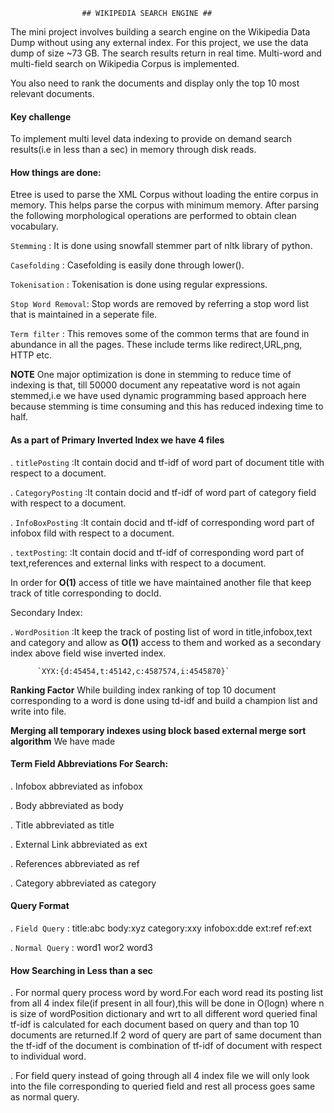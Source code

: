 					## WIKIPEDIA SEARCH ENGINE ##

The mini project involves building a search engine on the Wikipedia Data Dump without using any external index. For this project, we use the data dump of size ~73 GB. The search results return in real time. Multi-word and multi-field search on Wikipedia Corpus is implemented.

You also need to rank the documents and display only the top 10 most relevant documents.

#### Key challenge

To implement multi level data indexing to provide on demand search results(i.e in less than a sec) in memory through disk reads.

#### How things are done:

Etree is used to parse the XML Corpus without loading the entire corpus in memory. This helps parse the corpus with minimum memory. After parsing the following morphological operations are performed to obtain clean vocabulary.

`Stemming`    	   : It is done using snowfall stemmer part of nltk library of python.

`Casefolding` 	   : Casefolding is easily done through lower().

`Tokenisation`	   : Tokenisation is done using regular expressions.

`Stop Word Removal`: Stop words are removed by referring a stop word list that is maintained in a seperate file.

`Term filter`      : This removes some of the common terms that are found in abundance in all the pages. These include terms like redirect,URL,png, HTTP etc.


**NOTE** One major optimization is done in stemming to reduce time of indexing is that, till 50000 document any repeatative word is not again stemmed,i.e we have used dynamic programming based approach here because stemming is time consuming and this has reduced indexing time to half.


#### As a part of Primary Inverted Index we have 4 files

. `titlePosting`    :It contain docid and tf-idf of word part of document title with respect to a document.

. `CategoryPosting` :It contain docid and tf-idf of word part of category field with respect to a document.

. `InfoBoxPosting`  :It contain docid and tf-idf of corresponding word part of infobox fild with respect to a document.

. `textPosting`:    :It contain docid and tf-idf of corresponding word part of text,references and external links with respect to a document.

In order for **O(1)** access of title we have maintained another file that keep track of title corresponding to docId.

Secondary Index:

. `WordPosition`    :It keep the track of posting list of word in title,infobox,text and category and allow as **O(1)** access to them and 			   worked as a secondary index above field wise inverted index.

		  `XYX:{d:45454,t:45142,c:4587574,i:4545870}`

**Ranking Factor**
While building index ranking of top 10 document corresponding to a word is done using td-idf and build a champion list and write into file.

**Merging all temporary indexes using block based external merge sort algorithm**
We have made 

#### Term Field Abbreviations For Search:

. Infobox abbreviated as infobox

. Body abbreviated as body

. Title abbreviated as title

. External Link abbreviated as ext

. References abbreviated as ref 

. Category abbreviated as category

#### Query Format

. `Field Query`  : title:abc body:xyz category:xxy infobox:dde ext:ref ref:ext

. `Normal Query` : word1 wor2 word3

#### How Searching in Less than a sec 

. For normal query process word by word.For each word read its posting list from all 4 index file(if present in all four),this will be done in O(logn) where n is size of wordPosition dictionary and wrt to all different word queried final tf-idf is calculated for each document based on query and than top 10 documents are returned.If 2 word of query are part of same document than the tf-idf of the document is combination of tf-idf of document with respect to individual word.

. For field query instead of going through all 4 index file we will only look into the file corresponding to queried field and rest all process goes same as normal query.

